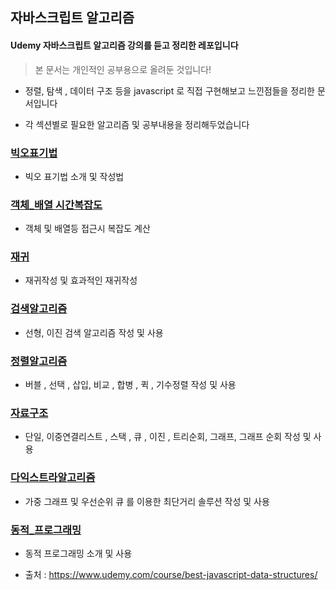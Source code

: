 ## 자바스크립트 알고리즘

#### Udemy 자바스크립트 알고리즘 강의를 듣고 정리한 레포입니다
> 본 문서는 개인적인 공부용으로 올려둔 것입니다!

- 정렬, 탐색 , 데이터 구조 등을 javascript 로 직접 구현해보고 느낀점들을 정리한 문서입니다

- 각 섹션별로 필요한 알고리즘 및 공부내용을 정리해두었습니다

### [빅오표기법]( https://github.com/divinity6/javascriptAlgorithms-study/blob/master/02big_O_Notation/big_O_Notation01(%EB%B9%85%EC%98%A4_%EC%86%8C%EA%B0%9C).js )
- 빅오 표기법 소개 및 작성법

### [객체_배열 시간복잡도]( https://github.com/divinity6/javascriptAlgorithms-study/tree/master/03ArrayAndObjectPerformanceEval )
- 객체 및 배열등 접근시 복잡도 계산

### [재귀]( https://github.com/divinity6/javascriptAlgorithms-study/blob/master/06Recursion/READMEmd )
- 재귀작성 및 효과적인 재귀작성

### [검색알고리즘]( https://github.com/divinity6/javascriptAlgorithms-study/tree/master/07SearchingAlgorithms )
- 선형, 이진 검색 알고리즘 작성 및 사용


### [정렬알고리즘]( https://github.com/divinity6/javascriptAlgorithms-study/tree/master/08BubbleSorting )
- 버블 , 선택 , 삽입, 비교 , 합병 , 퀵 , 기수정렬 작성 및 사용

### [자료구조]( https://github.com/divinity6/javascriptAlgorithms-study/tree/master/15DataStructures )
- 단일, 이중연결리스트 , 스택 , 큐 , 이진 , 트리순회, 그래프, 그래프 순회 작성 및 사용

### [다익스트라알고리즘]( https://github.com/divinity6/javascriptAlgorithms-study/tree/master/25DijkstraAlgorithm )
- 가중 그래프 및 우선순위 큐 를 이용한 최단거리 솔루션 작성 및 사용


### [ 동적_프로그래밍 ]( https://github.com/divinity6/javascriptAlgorithms-study/tree/master/26DynamicPrograming )
- 동적 프로그래밍 소개 및 사용


- 출처 : https://www.udemy.com/course/best-javascript-data-structures/
